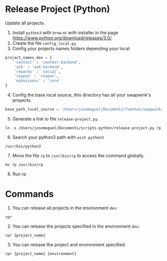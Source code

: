 # Release Project (Python)

Update all projects.

1. Install `python3` with `brew` or with installer in the page https://www.python.org/download/releases/3.0/.
2. Create the file `config_local.py`
3. Config your projects names folders depending your local:

```python
project_names_dev = { 
    'contest' : 'contest-backend', 
    'ask' : 'ask-backend', 
    'rewards' : 'social', 
    'coupon' : 'coupon', 
    'mybusiness' : 'core'
}
```

4. Config the base local source, this directory has all your swapwink's proyects.
  
```python
base_path_local_source = '/Users/josemoguel/Documents/fuentes/swapwink/'
```
5. Generate a link to file `release-project.py`.
```
ln -s /Users/josemoguel/Documents/scripts-python/release-project.py rp
```
6. Search your python3 path with `wich python3`
```
/usr/bin/python3
```
7. Move the file `rp` to `/usr/bin/rp` to access the command globally.
```
mv rp /usr/bin/rp
```
8. Run rp

# Commands

1. You can release all projects in the environment `dev`:
```
rpr
```

2. You can release the projects specified in the environment `dev`:
```
rpr {project_name}
```

3. You can release the project and environment specified:
```
rpr {project_name} {environment}
```
